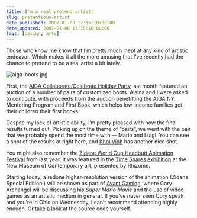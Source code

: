 ```yaml
---
title: I'm a real pretend artist!
slug: pretentious-artist
date_published: 2007-01-08 17:15:10+00:00
date_updated: 2007-01-08 17:15:10+00:00
tags: [design, arts]
---
```

Those who know me know that I’m pretty much inept at any kind of artistic endeavor. Which makes it all the more amusing that I’ve recently had the chance to pretend to be a real artist a bit lately.

![aiga-boots.jpg](https://cdn.glitch.global/71e5579f-aba0-499a-b200-01549a2a80ce/aiga-boots.jpg?v=1730097381056)

First, the [AIGA Collaborate/Celebrate Holiday Party](http://aigany.org/events/details/?event=07HP) last month featured an auction of a number of pairs of customized boots. Alaina and I were asked to contibute, with proceeds from the auction benefitting the AIGA NY Mentoring Program and First Book, which helps low-income families get their children their first books.

Despite my lack of artistic ability, I’m pretty pleased with how the final results turned out. Picking up on the theme of “pairs”, we went with the pair that we probably spend the most time with — Mario and Luigi. You can see a shot of the results at right here, and [Khoi Vinh](http://www.flickr.com/photos/khoi/314369742/) has another nice shot.

You might also remember the [Zidane World Cup Headbutt Animation Festival](/2006/07/11/zidane_world_cu) from last year. It was featured in the [Time Shares exhibition](/2006/08/10/im_in_the_time_) at the New Museum of Contemporary art, presented by Rhizome.

Starting today, a redone higher-resolution version of the animation (Zidane Special Edition!) will be shown as part of [Avant Gaming](http://www.wexarts.org/fv/), where Cory Archangel will be discussing his *Super Mario Movie* and the use of video games as an artistic medium in general. If you’ve never seen Cory speak and you’re in Ohio on Wednesday, I can’t recommend attending highly enough. Or [take a look](http://www.beigerecords.com/cory/Things_I_Made_in_2005/super_mario_movie.html) at the source code yourself.
